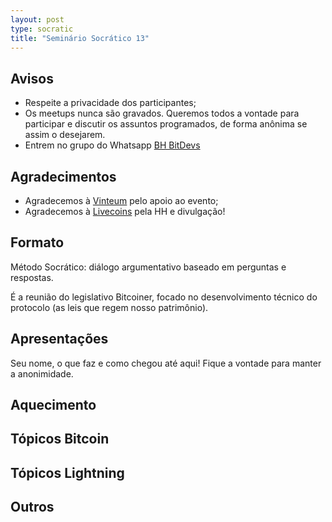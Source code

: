 ```yaml
---
layout: post
type: socratic
title: "Seminário Socrático 13"
---
```

## Avisos
- Respeite a privacidade dos participantes;
- Os meetups nunca são gravados. Queremos todos a vontade para participar e discutir os assuntos programados, de forma anônima se assim o desejarem.
- Entrem no grupo do Whatsapp [BH BitDevs](https://chat.whatsapp.com/EXLJjo3QURxBcj8bqxLc81) 

## Agradecimentos

- Agradecemos à [Vinteum](https://vinteum.org/) pelo apoio ao evento;
- Agradecemos à [Livecoins](https://livecoins.com.br/) pela HH e divulgação!

## Formato

Método Socrático: diálogo argumentativo baseado em perguntas e respostas.

É a reunião do legislativo Bitcoiner, focado no desenvolvimento técnico do protocolo (as leis que regem nosso patrimônio).

## Apresentações

Seu nome, o que faz e como chegou até aqui! Fique a vontade para manter a anonimidade.


## Aquecimento



## Tópicos Bitcoin



## Tópicos Lightning



## Outros


